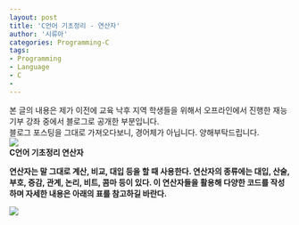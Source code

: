 ```yaml
---
layout: post
title: 'C언어 기초정리 - 연산자'
author: '시류아'
categories: Programming-C
tags:
- Programming
- Language
- C
-
---
```



<script> location.href='https://cafe.naver.com/develoid/701330' ; </script>

<div>  <p></p> </div> <div><div><div>본 글의 내용은 제가 이전에 교육 낙후 지역 학생들을 위해서 오프라인에서 진행한 재능기부 강좌 중에서 블로그로 공개한 부분입니다.</div><div>블로그 포스팅을 그대로 가져오다보니, 경어체가 아닙니다. 양해부탁드립니다.</div><div><b></div></div></div><div>  <div>   <img src="https://dthumb-phinf.pstatic.net/?src=%22http%3A%2F%2Fblogfiles.naver.net%2FMjAxNzAxMThfMTI3%2FMDAxNDg0Njk5MjIyNDI2.S5gHqAB6mwWWRFUxY4sQdXTKkOctZWlWAg-MoLWD_5cg.ep_4BdKGf5NY_RMatnxcTxB1Nl9__Kpg-r9OptybMYAg.PNG.searphiel9%2Fc.png%22&amp;type=cafe_wa740">  </div> </div> <div>  <div>   <div>   C언어 기초정리   <b>연산자  </div>  </div> </div> <div>  <p>연산자는 말 그대로 계산, 비교, 대입 등을 할 때 사용한다. 연산자의 종류에는 대입, 산술, 부호, 증감, 관계, 논리, 비트, 콤마 등이 있다. 이 연산자들을 활용해 다양한 코드를 작성하며 자세한 내용은 아래의 표를 참고하길 바란다.</p> </div> <div>  <div>   <img src="https://dthumb-phinf.pstatic.net/?src=%22http%3A%2F%2Fblogfiles.naver.net%2FMjAxNzAxMThfMjA5%2FMDAxNDg0Njk5Mjk3ODk5.h3rMcWTtoOL1ofL6VZNi1dBIjDVU1oGtCyuikWM2n9Qg.nqodDDOFRnTJIuwjCNvEvcIwsd1_hQSGNbCtYrW0HGAg.PNG.searphiel9%2F%25EA%25B7%25B8%25EB%25A6%25BC1.png%22&amp;type=cafe_wa740">  </div> </div> <div>  <p></p> </div>
